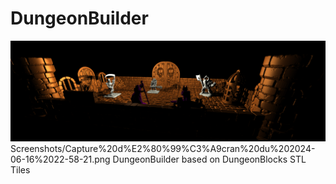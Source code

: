 # DungeonBuilder
![Bifurcation3.png](./Screenshots/Capture%20d%E2%80%99%C3%A9cran%20du%202024-06-16%2022-58-21.png?raw=true "Bifurcation3.png")
<img>Screenshots/Capture%20d%E2%80%99%C3%A9cran%20du%202024-06-16%2022-58-21.png</img>
DungeonBuilder based on DungeonBlocks STL Tiles
